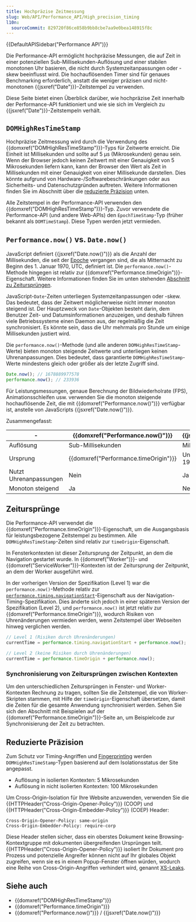 ```yaml
---
title: Hochpräzise Zeitmessung
slug: Web/API/Performance_API/High_precision_timing
l10n:
  sourceCommit: 829720f86ce858b9bb8cbe7aa9e0bea148915f8c
---
```


{{DefaultAPISidebar("Performance API")}}

Die Performance-API ermöglicht hochpräzise Messungen, die auf Zeit in einer potenziellen Sub-Millisekunden-Auflösung und einer stabilen monotonen Uhr basieren, die nicht durch Systemzeitanpassungen oder -skew beeinflusst wird. Die hochauflösenden Timer sind für genaues Benchmarking erforderlich, anstatt die weniger präzisen und nicht-monotonen {{jsxref("Date")}}-Zeitstempel zu verwenden.

Diese Seite bietet einen Überblick darüber, wie hochpräzise Zeit innerhalb der Performance-API funktioniert und wie sie sich im Vergleich zu {{jsxref("Date")}}-Zeitstempeln verhält.

## `DOMHighResTimeStamp`

Hochpräzise Zeitmessung wird durch die Verwendung des {{domxref("DOMHighResTimeStamp")}}-Typs für Zeitwerte erreicht. Die Einheit ist Millisekunden und sollte auf 5 µs (Mikrosekunden) genau sein. Wenn der Browser jedoch keinen Zeitwert mit einer Genauigkeit von 5 Mikrosekunden liefern kann, kann der Browser den Wert als Zeit in Millisekunden mit einer Genauigkeit von einer Millisekunde darstellen. Dies könnte aufgrund von Hardware-/Softwarebeschränkungen oder aus Sicherheits- und Datenschutzgründen auftreten. Weitere Informationen finden Sie im Abschnitt über die [reduzierte Präzision](#reduzierte_präzision) unten.

Alle Zeitstempel in der Performance-API verwenden den {{domxref("DOMHighResTimeStamp")}}-Typ. Zuvor verwendete die Performance-API (und andere Web-APIs) den `EpochTimeStamp`-Typ (früher bekannt als `DOMTimeStamp`). Diese Typen werden jetzt vermieden.

## `Performance.now()` vs. `Date.now()`

JavaScript definiert {{jsxref("Date.now()")}} als die Anzahl der Millisekunden, die seit der [Epoche](/de/docs/Web/JavaScript/Reference/Global_Objects/Date#the_epoch_timestamps_and_invalid_date) vergangen sind, die als Mitternacht zu Beginn des 1. Januar 1970, UTC, definiert ist. Die `performance.now()`-Methode hingegen ist relativ zur {{domxref("Performance.timeOrigin")}}-Eigenschaft. Weitere Informationen finden Sie im unten stehenden [Abschnitt zu Zeitursprüngen](#zeitursprünge).

JavaScript-`Date`-Zeiten unterliegen Systemzeitanpassungen oder -skew. Das bedeutet, dass der Zeitwert möglicherweise nicht immer monoton steigend ist. Der Hauptzweck von `Date`-Objekten besteht darin, dem Benutzer Zeit- und Datumsinformationen anzuzeigen, und deshalb führen viele Betriebssysteme einen Daemon aus, der regelmäßig die Zeit synchronisiert. Es könnte sein, dass die Uhr mehrmals pro Stunde um einige Millisekunden justiert wird.

Die `performance.now()`-Methode (und alle anderen `DOMHighResTimeStamp`-Werte) bieten monoton steigende Zeitwerte und unterliegen keinen Uhrenanpassungen. Dies bedeutet, dass garantierte `DOMHighResTimeStamp`-Werte mindestens gleich oder größer als der letzte Zugriff sind.

```js
Date.now(); // 1678889977578
performance.now(); // 233936
```

Für Leistungsmessungen, genaue Berechnung der Bildwiederholrate (FPS), Animationsschleifen usw. verwenden Sie die monoton steigende hochauflösende Zeit, die mit {{domxref("Performance.now()")}} verfügbar ist, anstelle von JavaScripts {{jsxref("Date.now()")}}.

Zusammengefasst:

| -                        | {{domxref("Performance.now()")}}      | {{jsxref("Date.now()")}}          |
| ------------------------ | ------------------------------------- | --------------------------------- |
| Auflösung                | Sub-Millisekunden                     | Millisekunden                     |
| Ursprung                 | {{domxref("Performance.timeOrigin")}} | Unix-Epoche (1. Januar 1970, UTC) |
| Nutzt Uhrenanpassungen   | Nein                                  | Ja                                |
| Monoton steigend         | Ja                                    | Nein                              |

## Zeitursprünge

Die Performance-API verwendet die {{domxref("Performance.timeOrigin")}}-Eigenschaft, um die Ausgangsbasis für leistungsbezogene Zeitstempel zu bestimmen. Alle `DOMHighResTimeStamp`-Zeiten sind relativ zur `timeOrigin`-Eigenschaft.

In Fensterkontexten ist dieser Zeitursprung der Zeitpunkt, an dem die Navigation gestartet wurde. In {{domxref("Worker")}}- und {{domxref("ServiceWorker")}}-Kontexten ist der Zeitursprung der Zeitpunkt, an dem der Worker ausgeführt wird.

In der vorherigen Version der Spezifikation (Level 1) war die `performance.now()`-Methode relativ zur [`performance.timing.navigationStart`](/de/docs/Web/API/PerformanceTiming/navigationStart)-Eigenschaft aus der Navigation-Timing-Spezifikation. Dies änderte sich jedoch in einer späteren Version der Spezifikation (Level 2), und `performance.now()` ist jetzt relativ zur {{domxref("Performance.timeOrigin")}}, wodurch Risiken von Uhrenänderungen vermieden werden, wenn Zeitstempel über Webseiten hinweg verglichen werden.

```js
// Level 1 (Risiken durch Uhrenänderungen)
currentTime = performance.timing.navigationStart + performance.now();

// Level 2 (keine Risiken durch Uhrenänderungen)
currentTime = performance.timeOrigin + performance.now();
```

### Synchronisierung von Zeitursprüngen zwischen Kontexten

Um den unterschiedlichen Zeitursprüngen in Fenster- und Worker-Kontexten Rechnung zu tragen, sollten Sie die Zeitstempel, die von Worker-Skripten stammen, mit Hilfe der `timeOrigin`-Eigenschaft übersetzen, damit die Zeiten für die gesamte Anwendung synchronisiert werden. Sehen Sie sich den Abschnitt mit Beispielen auf der {{domxref("Performance.timeOrigin")}}-Seite an, um Beispielcode zur Synchronisierung der Zeit zu betrachten.

## Reduzierte Präzision

Zum Schutz vor Timing-Angriffen und [Fingerprinting](/de/docs/Glossary/Fingerprinting) werden `DOMHighResTimeStamp`-Typen basierend auf dem Isolationsstatus der Site angepasst.

- Auflösung in isolierten Kontexten: 5 Mikrosekunden
- Auflösung in nicht isolierten Kontexten: 100 Mikrosekunden

Um Cross-Origin-Isolation für Ihre Website anzuwenden, verwenden Sie die {{HTTPHeader("Cross-Origin-Opener-Policy")}} (COOP) und
{{HTTPHeader("Cross-Origin-Embedder-Policy")}} (COEP) Header:

```http
Cross-Origin-Opener-Policy: same-origin
Cross-Origin-Embedder-Policy: require-corp
```

Diese Header stellen sicher, dass ein oberstes Dokument keine Browsing-Kontextgruppe mit
dokumenten übergreifenden Ursprüngen teilt. {{HTTPHeader("Cross-Origin-Opener-Policy")}} isoliert Ihr Dokument pro Prozess und potenzielle Angreifer
können nicht auf Ihr globales Objekt zugreifen, wenn sie es in einem Popup-Fenster öffnen würden, wodurch eine Reihe von Cross-Origin-Angriffen verhindert wird, genannt [XS-Leaks](https://github.com/xsleaks/xsleaks).

## Siehe auch

- {{domxref("DOMHighResTimeStamp")}}
- {{domxref("Performance.timeOrigin")}}
- {{domxref("Performance.now()")}} / {{jsxref("Date.now()")}}
